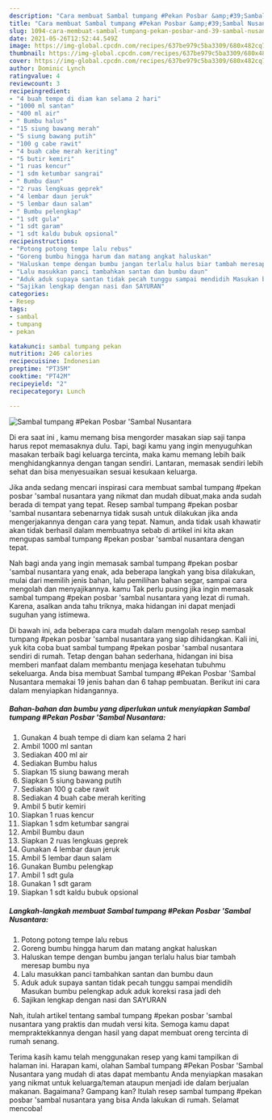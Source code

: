 ```yaml
---
description: "Cara membuat Sambal tumpang #Pekan Posbar &amp;#39;Sambal Nusantara yang lezat dan Mudah Dibuat"
title: "Cara membuat Sambal tumpang #Pekan Posbar &amp;#39;Sambal Nusantara yang lezat dan Mudah Dibuat"
slug: 1094-cara-membuat-sambal-tumpang-pekan-posbar-and-39-sambal-nusantara-yang-lezat-dan-mudah-dibuat
date: 2021-05-26T12:52:44.549Z
image: https://img-global.cpcdn.com/recipes/637be979c5ba3309/680x482cq70/sambal-tumpang-pekan-posbar-sambal-nusantara-foto-resep-utama.jpg
thumbnail: https://img-global.cpcdn.com/recipes/637be979c5ba3309/680x482cq70/sambal-tumpang-pekan-posbar-sambal-nusantara-foto-resep-utama.jpg
cover: https://img-global.cpcdn.com/recipes/637be979c5ba3309/680x482cq70/sambal-tumpang-pekan-posbar-sambal-nusantara-foto-resep-utama.jpg
author: Dominic Lynch
ratingvalue: 4
reviewcount: 3
recipeingredient:
- "4 buah tempe di diam kan selama 2 hari"
- "1000 ml santan"
- "400 ml air"
- " Bumbu halus"
- "15 siung bawang merah"
- "5 siung bawang putih"
- "100 g cabe rawit"
- "4 buah cabe merah keriting"
- "5 butir kemiri"
- "1 ruas kencur"
- "1 sdm ketumbar sangrai"
- " Bumbu daun"
- "2 ruas lengkuas geprek"
- "4 lembar daun jeruk"
- "5 lembar daun salam"
- " Bumbu pelengkap"
- "1 sdt gula"
- "1 sdt garam"
- "1 sdt kaldu bubuk opsional"
recipeinstructions:
- "Potong potong tempe lalu rebus"
- "Goreng bumbu hingga harum dan matang angkat haluskan"
- "Haluskan tempe dengan bumbu jangan terlalu halus biar tambah meresap bumbu nya"
- "Lalu masukkan panci tambahkan santan dan bumbu daun"
- "Aduk aduk supaya santan tidak pecah tunggu sampai mendidih Masukan bumbu pelengkap aduk aduk koreksi rasa jadi deh"
- "Sajikan lengkap dengan nasi dan SAYURAN"
categories:
- Resep
tags:
- sambal
- tumpang
- pekan

katakunci: sambal tumpang pekan 
nutrition: 246 calories
recipecuisine: Indonesian
preptime: "PT35M"
cooktime: "PT42M"
recipeyield: "2"
recipecategory: Lunch

---
```



![Sambal tumpang #Pekan Posbar &#39;Sambal Nusantara](https://img-global.cpcdn.com/recipes/637be979c5ba3309/680x482cq70/sambal-tumpang-pekan-posbar-sambal-nusantara-foto-resep-utama.jpg)

Di era  saat ini , kamu memang bisa mengorder masakan siap saji tanpa harus repot memasaknya dulu. Tapi, bagi kamu yang ingin menyuguhkan masakan terbaik bagi keluarga tercinta, maka kamu memang lebih baik menghidangkannya dengan tangan sendiri. Lantaran, memasak sendiri lebih sehat dan bisa menyesuaikan sesuai kesukaan keluarga.

Jika anda sedang mencari inspirasi cara membuat sambal tumpang #pekan posbar &#39;sambal nusantara yang nikmat dan mudah dibuat,maka anda sudah berada di tempat yang tepat. Resep sambal tumpang #pekan posbar &#39;sambal nusantara  sebenarnya tidak susah untuk dilakukan jika anda mengerjakannya dengan cara yang tepat. Namun, anda tidak usah khawatir akan tidak berhasil dalam membuatnya 
sebab di artikel ini kita akan mengupas sambal tumpang #pekan posbar &#39;sambal nusantara dengan tepat.  



Nah bagi anda yang ingin memasak sambal tumpang #pekan posbar &#39;sambal nusantara yang enak, ada beberapa langkah yang bisa dilakukan, mulai dari memilih jenis bahan, lalu pemilihan bahan segar, sampai cara mengolah dan menyajikannya. kamu Tak perlu pusing jika ingin memasak sambal tumpang #pekan posbar &#39;sambal nusantara yang lezat di rumah. Karena, asalkan anda  tahu triknya, maka hidangan ini dapat menjadi suguhan yang istimewa.

Di bawah ini, ada beberapa cara mudah dalam mengolah resep sambal tumpang #pekan posbar &#39;sambal nusantara yang siap dihidangkan. Kali ini, yuk kita coba buat sambal tumpang #pekan posbar &#39;sambal nusantara sendiri di rumah. Tetap dengan bahan sederhana, hidangan ini bisa memberi manfaat dalam membantu menjaga kesehatan tubuhmu sekeluarga. Anda bisa membuat Sambal tumpang #Pekan Posbar &#39;Sambal Nusantara memakai 19 jenis bahan dan 6 tahap pembuatan. Berikut ini cara dalam menyiapkan hidangannya.

<!--inarticleads1-->

##### Bahan-bahan dan bumbu yang diperlukan untuk menyiapkan Sambal tumpang #Pekan Posbar &#39;Sambal Nusantara:

1. Gunakan 4 buah tempe di diam kan selama 2 hari
1. Ambil 1000 ml santan
1. Sediakan 400 ml air
1. Sediakan  Bumbu halus
1. Siapkan 15 siung bawang merah
1. Siapkan 5 siung bawang putih
1. Sediakan 100 g cabe rawit
1. Sediakan 4 buah cabe merah keriting
1. Ambil 5 butir kemiri
1. Siapkan 1 ruas kencur
1. Siapkan 1 sdm ketumbar sangrai
1. Ambil  Bumbu daun
1. Siapkan 2 ruas lengkuas geprek
1. Gunakan 4 lembar daun jeruk
1. Ambil 5 lembar daun salam
1. Gunakan  Bumbu pelengkap
1. Ambil 1 sdt gula
1. Gunakan 1 sdt garam
1. Siapkan 1 sdt kaldu bubuk opsional




<!--inarticleads2-->

##### Langkah-langkah membuat Sambal tumpang #Pekan Posbar &#39;Sambal Nusantara:

1. Potong potong tempe lalu rebus
1. Goreng bumbu hingga harum dan matang angkat haluskan
1. Haluskan tempe dengan bumbu jangan terlalu halus biar tambah meresap bumbu nya
1. Lalu masukkan panci tambahkan santan dan bumbu daun
1. Aduk aduk supaya santan tidak pecah tunggu sampai mendidih Masukan bumbu pelengkap aduk aduk koreksi rasa jadi deh
1. Sajikan lengkap dengan nasi dan SAYURAN




Nah, itulah artikel tentang  sambal tumpang #pekan posbar &#39;sambal nusantara  yang praktis dan mudah versi kita. Semoga kamu dapat mempraktekkannya dengan hasil yang dapat membuat oreng tercinta di rumah senang. 

Terima kasih kamu telah menggunakan resep yang kami tampilkan di halaman ini. Harapan kami, olahan  Sambal tumpang #Pekan Posbar &#39;Sambal Nusantara yang mudah di atas dapat membantu Anda menyiapkan masakan yang nikmat untuk keluarga/teman ataupun menjadi ide dalam berjualan makanan. Bagaimana? Gampang kan? Itulah resep sambal tumpang #pekan posbar &#39;sambal nusantara yang bisa Anda lakukan di rumah. Selamat mencoba!

